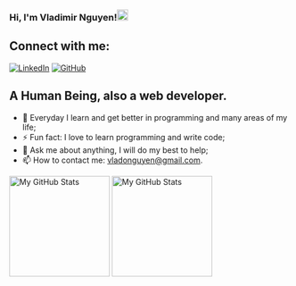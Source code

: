### Hi, I'm Vladimir Nguyen!<img src="https://media.giphy.com/media/hvRJCLFzcasrR4ia7z/giphy.gif" width="20px">


## Connect with me:

[![LinkedIn](https://img.shields.io/badge/-LinkedIn-0e76a8?style=flat-square&logo=Linkedin&logoColor=white)](https://www.linkedin.com/in/vladimir-nguyen/) 
[![GitHub](https://img.shields.io/badge/-Github-000000?style=flat-square&logo=Github&logoColor=white)](https://github.com/vladonguyen)

## A Human Being, also a web developer.  

- 🌱 Everyday I learn and get better in programming and many areas of my life;
- ⚡ Fun fact: I love to learn programming and write code;
- 💬 Ask me about anything, I will do my best to help;
- 📫 How to contact me: vladonguyen@gmail.com.

<p>
<!-- <summary>:zap: GitHub Stats</summary> -->
  <img height="180em" alt="My GitHub Stats" src="https://github-readme-stats.vercel.app/api?username=vladonguyen&show_icons=true&bg_color=00000000&hide_border=true&text_color=3498db&&count_private=true&include_all_commits=true" />

  <img height="180em" alt="My GitHub Stats" src="https://github-readme-stats.vercel.app/api/top-langs/?username=vladonguyen&langs_count=8&layout=compact&hide_border=true&bg_color=00000000&text_color=3498db&&count_private=true&include_all_commits=true" />
</p>
